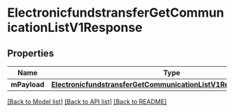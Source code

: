 # ElectronicfundstransferGetCommunicationListV1Response

## Properties
Name | Type | Description | Notes
------------ | ------------- | ------------- | -------------
**mPayload** | [**ElectronicfundstransferGetCommunicationListV1ResponseMPayload***](ElectronicfundstransferGetCommunicationListV1ResponseMPayload.md) |  | 

[[Back to Model list]](../README.md#documentation-for-models) [[Back to API list]](../README.md#documentation-for-api-endpoints) [[Back to README]](../README.md)


